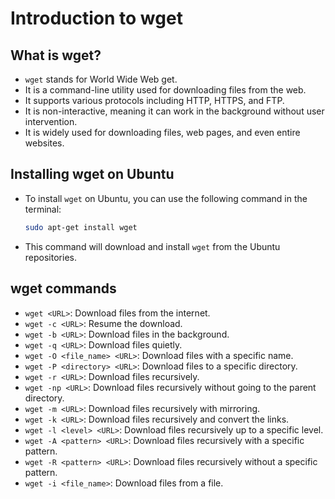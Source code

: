 # Introduction to wget

## What is wget?

- `wget` stands for World Wide Web get.
- It is a command-line utility used for downloading files from the web.
- It supports various protocols including HTTP, HTTPS, and FTP.
- It is non-interactive, meaning it can work in the background without user intervention.
- It is widely used for downloading files, web pages, and even entire websites.

## Installing wget on Ubuntu

- To install `wget` on Ubuntu, you can use the following command in the terminal:

  ```bash
  sudo apt-get install wget
  ```

- This command will download and install `wget` from the Ubuntu repositories.

## wget commands

- `wget <URL>`: Download files from the internet.
- `wget -c <URL>`: Resume the download.
- `wget -b <URL>`: Download files in the background.
- `wget -q <URL>`: Download files quietly.
- `wget -O <file_name> <URL>`: Download files with a specific name.
- `wget -P <directory> <URL>`: Download files to a specific directory.
- `wget -r <URL>`: Download files recursively.
- `wget -np <URL>`: Download files recursively without going to the parent directory.
- `wget -m <URL>`: Download files recursively with mirroring.
- `wget -k <URL>`: Download files recursively and convert the links.
- `wget -l <level> <URL>`: Download files recursively up to a specific level.
- `wget -A <pattern> <URL>`: Download files recursively with a specific pattern.
- `wget -R <pattern> <URL>`: Download files recursively without a specific pattern.
- `wget -i <file_name>`: Download files from a file.

